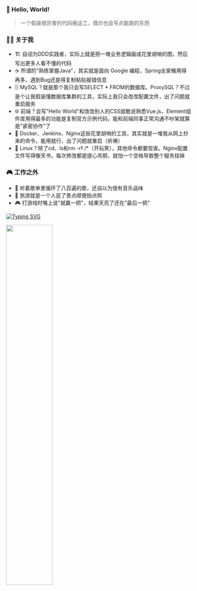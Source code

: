 ### 👋 Hello, World!

> 一个假装很厉害的代码搬运工，偶尔也会写点能跑的东西

### 🤹‍♂️ 关于我
- 🏗️ 自诩为DDD实践者，实际上就是把一堆业务逻辑画成花里胡哨的图，然后写出更多人看不懂的代码
- ☕ 所谓的"熟练掌握Java"，其实就是面向 Google 编程，Spring全家桶用得再多，遇到Bug还是得复制粘贴报错信息
- 🗄️ MySQL？就是那个我只会写SELECT * FROM的数据库。ProxySQL？不过是个让我假装懂数据库集群的工具，实际上我只会改改配置文件，出了问题就重启服务
- 🌐 前端？会写"Hello World"和改改别人的CSS就敢说熟悉Vue.js，Element组件库用得最多的功能是复制官方示例代码，能和前端同事正常沟通不吵架就算是"紧密协作"了
- 🐳 Docker、Jenkins、Nginx这些花里胡哨的工具，其实就是一堆我从网上抄来的命令，能用就行，出了问题就重启（祈祷）
- 🐧 Linux？除了cd、ls和rm -rf /*（开玩笑），其他命令都要现查。Nginx配置文件写得像天书，每次修改都是提心吊胆，就怕一个空格导致整个服务挂掉

### 🎮 工作之外
- 🎵 听着歌单里循环了八百遍的歌，还自以为很有音乐品味
- 🧳 旅游就是一个人逛了景点顺便拍点照
- 🎮 打游戏时嘴上说"就赢一把"，结果天亮了还在"最后一把"

[![Typing SVG](https://readme-typing-svg.herokuapp.com?font=Fira+Code&vCenter=true&multiline=true&width=435&lines=%E6%97%B6%E9%97%B4%E4%BB%8E%E6%9D%A5%E4%B8%8D%E8%AF%AD%EF%BC%8C%E5%8D%B4%E5%9B%9E%E7%AD%94%E4%BA%86%E6%89%80%E6%9C%89%E9%97%AE%E9%A2%98)](https://git.io/typing-svg)

<img width="50%" align="left" src="https://github-readme-stats.vercel.app/api/?username=Lemon-cxh&show_icons=true&title_color=fff&icon_color=79ff97&text_color=9f9f9f&bg_color=151515" />
